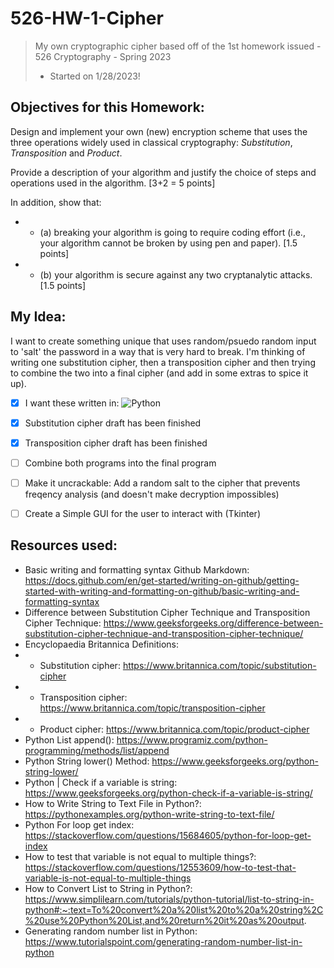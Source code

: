 # 526-HW-1-Cipher
> My own cryptographic cipher based off of the 1st homework issued - 526 Cryptography - Spring 2023 
> - Started on 1/28/2023!

## Objectives for this Homework:
Design and implement your own (new) encryption scheme that uses the three operations widely used in classical cryptography: *Substitution*, *Transposition* and *Product*. 

Provide a description of your algorithm and justify the choice of steps and operations used in the algorithm. 
[3+2 = 5 points]

In addition, show that:
- * (a) breaking your algorithm is going to require coding effort (i.e., your algorithm cannot be broken by using pen and paper). [1.5 points]

- * (b) your algorithm is secure against any two cryptanalytic attacks. [1.5 points]


## My Idea:
I want to create something unique that uses random/psuedo random input to 'salt' the password in a way that is very hard to break. I'm thinking of writing one substitution cipher, then a transposition cipher and then trying to combine the two into a final cipher (and add in some extras to spice it up).
- [x] I want these written in: ![Python](https://img.shields.io/badge/Python-14354C?style=for-the-badge&logo=python&logoColor=white)
- [x] Substitution cipher draft has been finished
- [x] Transposition cipher draft has been finished
- [ ] Combine both programs into the final program
- [ ] Make it uncrackable: Add a random salt to the cipher that prevents freqency analysis (and doesn't make decryption impossibles)
- [ ] Create a Simple GUI for the user to interact with (Tkinter)


## Resources used:
- Basic writing and formatting syntax Github Markdown: https://docs.github.com/en/get-started/writing-on-github/getting-started-with-writing-and-formatting-on-github/basic-writing-and-formatting-syntax
- Difference between Substitution Cipher Technique and Transposition Cipher Technique: https://www.geeksforgeeks.org/difference-between-substitution-cipher-technique-and-transposition-cipher-technique/
- Encyclopaedia Britannica Definitions: 
- * Substitution cipher: https://www.britannica.com/topic/substitution-cipher
- * Transposition cipher: https://www.britannica.com/topic/transposition-cipher
- * Product cipher: https://www.britannica.com/topic/product-cipher
- Python List append(): https://www.programiz.com/python-programming/methods/list/append
- Python String lower() Method: https://www.geeksforgeeks.org/python-string-lower/
- Python | Check if a variable is string: https://www.geeksforgeeks.org/python-check-if-a-variable-is-string/
- How to Write String to Text File in Python?: https://pythonexamples.org/python-write-string-to-text-file/
- Python For loop get index: https://stackoverflow.com/questions/15684605/python-for-loop-get-index
- How to test that variable is not equal to multiple things?: https://stackoverflow.com/questions/12553609/how-to-test-that-variable-is-not-equal-to-multiple-things
- How to Convert List to String in Python?: https://www.simplilearn.com/tutorials/python-tutorial/list-to-string-in-python#:~:text=To%20convert%20a%20list%20to%20a%20string%2C%20use%20Python%20List,and%20return%20it%20as%20output.
- Generating random number list in Python: https://www.tutorialspoint.com/generating-random-number-list-in-python
